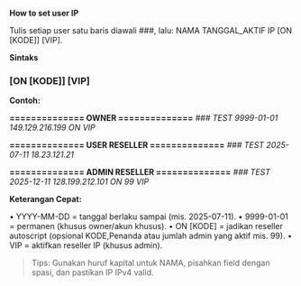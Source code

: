 **How to set user IP**

Tulis setiap user satu baris diawali ###, lalu: NAMA TANGGAL_AKTIF IP [ON [KODE]] [VIP].

**Sintaks**

### <NAMA> <YYYY-MM-DD> <IPv4> [ON [KODE]] [VIP]

**Contoh:**

**============== OWNER ==============**
*### TEST 9999-01-01 149.129.216.199 ON VIP*

**============== USER RESELLER ==============**
*### TEST 2025-07-11 18.23.121.21*

**============== ADMIN RESELLER ==============**
*### TEST 2025-12-11 128.199.212.101 ON 99 VIP*


**Keterangan Cepat:**

• YYYY-MM-DD = tanggal berlaku sampai (mis. 2025-07-11).
• 9999-01-01 = permanen (khusus owner/akun khusus).
• ON [KODE] = jadikan reseller autoscript (opsional KODE,Penanda atau jumlah admin yang aktif mis. 99).
• VIP = aktifkan reseller IP (khusus admin).

> Tips: Gunakan huruf kapital untuk NAMA, pisahkan field dengan spasi, dan pastikan IP IPv4 valid.
